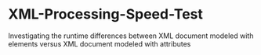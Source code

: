 # XML-Processing-Speed-Test
Investigating the runtime differences between XML document modeled with elements versus XML document modeled with attributes

